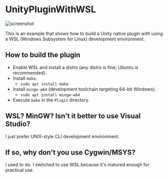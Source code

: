 UnityPluginWithWSL
==================

![screenshot](https://i.imgur.com/JbbioDQl.png)

This is an example that shows how to build a Unity native plugin with using a
WSL (Windows Subsystem for Linux) development environment.

How to build the plugin
-----------------------

- Enable WSL and install a distro (any distro is fine; Ubuntu is recommended).
- Install `make`.
  - `sudo apt install make`
- Install `mingw-w64` (development toolchain targeting 64-bit Windows).
  - `sudo apt install mingw-w64`
- Execute `make` in the `Plugin` directory.

WSL? MinGW? Isn't it better to use Visual Studio?
-------------------------------------------------

I just prefer UNIX-style CLI development environment.

If so, why don't you use Cygwin/MSYS?
-------------------------------------

I used to do. I switched to use WSL because it's matured enough for practical
use.
